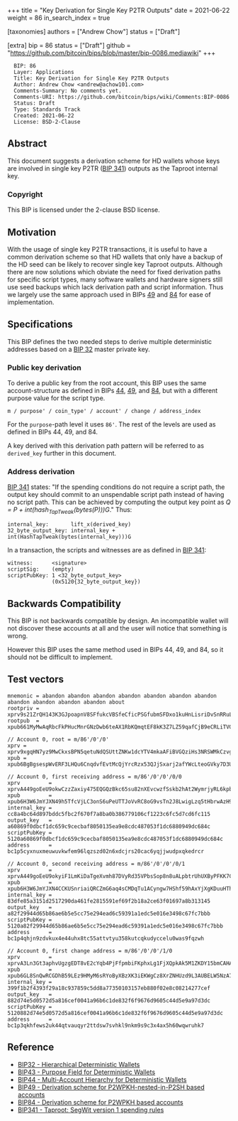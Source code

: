 +++
title = "Key Derivation for Single Key P2TR Outputs"
date = 2021-06-22
weight = 86
in_search_index = true

[taxonomies]
authors = ["Andrew Chow"]
status = ["Draft"]

[extra]
bip = 86
status = ["Draft"]
github = "https://github.com/bitcoin/bips/blob/master/bip-0086.mediawiki"
+++

      BIP: 86
      Layer: Applications
      Title: Key Derivation for Single Key P2TR Outputs
      Author: Andrew Chow <andrew@achow101.com>
      Comments-Summary: No comments yet.
      Comments-URI: https://github.com/bitcoin/bips/wiki/Comments:BIP-0086
      Status: Draft
      Type: Standards Track
      Created: 2021-06-22
      License: BSD-2-Clause

## Abstract

This document suggests a derivation scheme for HD wallets whose keys are
involved in single key P2TR ([BIP 341](/341))
outputs as the Taproot internal key.

### Copyright

This BIP is licensed under the 2-clause BSD license.

## Motivation

With the usage of single key P2TR transactions, it is useful to have a
common derivation scheme so that HD wallets that only have a backup of
the HD seed can be likely to recover single key Taproot outputs.
Although there are now solutions which obviate the need for fixed
derivation paths for specific script types, many software wallets and
hardware signers still use seed backups which lack derivation path and
script information. Thus we largely use the same approach used in BIPs
[49](/49) and
[84](/84) for ease of implementation.

## Specifications

This BIP defines the two needed steps to derive multiple deterministic
addresses based on a [BIP 32](/32) master
private key.

### Public key derivation

To derive a public key from the root account, this BIP uses the same
account-structure as defined in BIPs
[44](/44),
[49](/49), and
[84](/84), but with a different purpose value
for the script type.

    m / purpose' / coin_type' / account' / change / address_index

For the `purpose`-path level it uses `86'`. The rest of the levels are
used as defined in BIPs 44, 49, and 84.

A key derived with this derivation path pattern will be referred to as
`derived_key` further in this document.

### Address derivation

[BIP 341](/341) states: "If the
spending conditions do not require a script path, the output key should
commit to an unspendable script path instead of having no script path.
This can be achieved by computing the output key point as *Q = P +
int(hash<sub>TapTweak</sub>(bytes(P)))G*." Thus:

    internal_key:       lift_x(derived_key)
    32_byte_output_key: internal_key + int(HashTapTweak(bytes(internal_key)))G

In a transaction, the scripts and witnesses are as defined in [BIP
341](/341):

    witness:      <signature>
    scriptSig:    (empty)
    scriptPubKey: 1 <32_byte_output_key>
                  (0x5120{32_byte_output_key})

## Backwards Compatibility

This BIP is not backwards compatible by design. An incompatible wallet
will not discover these accounts at all and the user will notice that
something is wrong.

However this BIP uses the same method used in BIPs 44, 49, and 84, so it
should not be difficult to implement.

## Test vectors

    mnemonic = abandon abandon abandon abandon abandon abandon abandon abandon abandon abandon abandon about
    rootpriv = xprv9s21ZrQH143K3GJpoapnV8SFfukcVBSfeCficPSGfubmSFDxo1kuHnLisriDvSnRRuL2Qrg5ggqHKNVpxR86QEC8w35uxmGoggxtQTPvfUu
    rootpub  = xpub661MyMwAqRbcFkPHucMnrGNzDwb6teAX1RbKQmqtEF8kK3Z7LZ59qafCjB9eCRLiTVG3uxBxgKvRgbubRhqSKXnGGb1aoaqLrpMBDrVxga8

    // Account 0, root = m/86'/0'/0'
    xprv = xprv9xgqHN7yz9MwCkxsBPN5qetuNdQSUttZNKw1dcYTV4mkaAFiBVGQziHs3NRSWMkCzvgjEe3n9xV8oYywvM8at9yRqyaZVz6TYYhX98VjsUk
    xpub = xpub6BgBgsespWvERF3LHQu6CnqdvfEvtMcQjYrcRzx53QJjSxarj2afYWcLteoGVky7D3UKDP9QyrLprQ3VCECoY49yfdDEHGCtMMj92pReUsQ

    // Account 0, first receiving address = m/86'/0'/0'/0/0
    xprv         = xprvA449goEeU9okwCzzZaxiy475EQGQzBkc65su82nXEvcwzfSskb2hAt2WymrjyRL6kpbVTGL3cKtp9herYXSjjQ1j4stsXXiRF7kXkCacK3T
    xpub         = xpub6H3W6JmYJXN49h5TfcVjLC3onS6uPeUTTJoVvRC8oG9vsTn2J8LwigLzq5tHbrwAzH9DGo6ThGUdWsqce8dGfwHVBxSbixjDADGGdzF7t2B
    internal_key = cc8a4bc64d897bddc5fbc2f670f7a8ba0b386779106cf1223c6fc5d7cd6fc115
    output_key   = a60869f0dbcf1dc659c9cecbaf8050135ea9e8cdc487053f1dc6880949dc684c
    scriptPubKey = 5120a60869f0dbcf1dc659c9cecbaf8050135ea9e8cdc487053f1dc6880949dc684c
    address      = bc1p5cyxnuxmeuwuvkwfem96lqzszd02n6xdcjrs20cac6yqjjwudpxqkedrcr

    // Account 0, second receiving address = m/86'/0'/0'/0/1
    xprv         = xprvA449goEeU9okyiF1LmKiDaTgeXvmh87DVyRd35VPbsSop8n8uALpbtrUhUXByPFKK7C2yuqrB1FrhiDkEMC4RGmA5KTwsE1aB5jRu9zHsuQ
    xpub         = xpub6H3W6JmYJXN4CCKUSnriaiQRCZmG6aq4sCMDqTu1ACyngw7HShf59hAxYjXgKDuuHThVEUzdHrc3aXCr9kfvQvZPit5dnD3K9xVRBzjK3rX
    internal_key = 83dfe85a3151d2517290da461fe2815591ef69f2b18a2ce63f01697a8b313145
    output_key   = a82f29944d65b86ae6b5e5cc75e294ead6c59391a1edc5e016e3498c67fc7bbb
    scriptPubKey = 5120a82f29944d65b86ae6b5e5cc75e294ead6c59391a1edc5e016e3498c67fc7bbb
    address      = bc1p4qhjn9zdvkux4e44uhx8tc55attvtyu358kutcqkudyccelu0was9fqzwh

    // Account 0, first change address = m/86'/0'/0'/1/0
    xprv         = xprvA3Ln3Gt3aphvUgzgEDT8vE2cYqb4PjFfpmbiFKphxLg1FjXQpkAk5M1ZKDY15bmCAHA35jTiawbFuwGtbDZogKF1WfjwxML4gK7WfYW5JRP
    xpub         = xpub6GL8SnQwRCGDhB59LEz9HMyM6sRYoByXBzXK3iEKWgCz8XrZNHUzd9L3AUBELW5NzA7dEFvMas1F84TuPH3xqdUA5tumaGWFgihJzWytXe3
    internal_key = 399f1b2f4393f29a18c937859c5dd8a77350103157eb880f02e8c08214277cef
    output_key   = 882d74e5d0572d5a816cef0041a96b6c1de832f6f9676d9605c44d5e9a97d3dc
    scriptPubKey = 5120882d74e5d0572d5a816cef0041a96b6c1de832f6f9676d9605c44d5e9a97d3dc
    address      = bc1p3qkhfews2uk44qtvauqyr2ttdsw7svhkl9nkm9s9c3x4ax5h60wqwruhk7

## Reference

- [BIP32 - Hierarchical Deterministic
  Wallets](/32)
- [BIP43 - Purpose Field for Deterministic
  Wallets](/43)
- [BIP44 - Multi-Account Hierarchy for Deterministic
  Wallets](/44)
- [BIP49 - Derivation scheme for P2WPKH-nested-in-P2SH based
  accounts](/49)
- [BIP84 - Derivation scheme for P2WPKH based
  accounts](/84)
- [BIP341 - Taproot: SegWit version 1 spending
  rules](/341)
